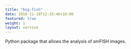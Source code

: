 ```yaml
---
title: "big-fish"
date: 2018-11-18T12:33:46+10:00
featured: true
weight: 1
layout: service
---
```


Python package that allows the analysis of smFISH images. 


